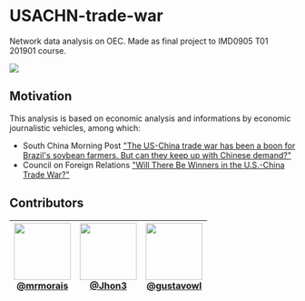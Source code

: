 # USACHN-trade-war
Network data analysis on OEC. Made as final project to IMD0905 T01 201901 course.

[![](https://colab.research.google.com/assets/colab-badge.svg)](https://colab.research.google.com/drive/191rwt3SrPLAR_wviErCkqeytjYBovwrj)

## Motivation

This analysis is based on economic analysis and informations by economic journalistic vehicles, among which: 

- South China Morning Post ["The US-China trade war has been a boon for Brazil's soybean farmers. But can they keep up with Chinese demand?"](https://www.scmp.com/business/companies/article/3010480/us-china-trade-war-has-been-boon-brazils-soybean-farmers-can)
- Council on Foreign Relations ["Will There Be Winners in the U.S.-China Trade War?"](https://www.cfr.org/article/will-there-be-winners-us-china-trade-war)

## Contributors

| <img src="https://avatars1.githubusercontent.com/u/8071409?s=460&v=4" width="100"/><br/> <a href="https://github.com/mrmorais">@mrmorais</a> | <img src="https://avatars3.githubusercontent.com/u/26605942?s=460&v=4" width="100" /><br/> <a href="https://github.com/Jhon3">@Jhon3</a> | <img src="https://avatars3.githubusercontent.com/u/9592870?s=460&v=4" width="100" /><br/> <a href="https://github.com/gustavowl">@gustavowl</a> |
|-|-|-|
